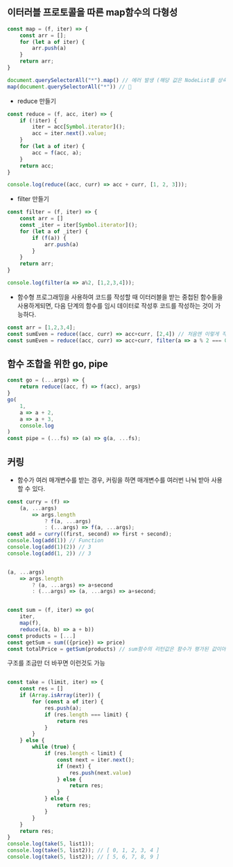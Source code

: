 ## 이터러블 프로토콜을 따른 map함수의 다형성
```typescript
const map = (f, iter) => {
	const arr = [];
	for (let a of iter) {
		arr.push(a)
	}
	return arr;
}

document.querySelectorAll("*").map() // 에러 발생 (해당 값은 NodeList를 상속받았으므로 map메소드를 가지고 있지 않음)
map(document.querySelectorAll("*")) // 🙂

```
- reduce 만들기
```javascript
const reduce = (f, acc, iter) => {
	if (!iter) {
		iter = acc[Symbol.iterator]();
		acc = iter.next().value;
	}
	for (let a of iter) {
		acc = f(acc, a);
	}
	return acc;
}

console.log(reduce((acc, curr) => acc + curr, [1, 2, 3]));
```

- filter 만들기
```javascript
const filter = (f, iter) => {
	const arr = []
	const _iter = iter[Symbol.iterator]();
	for (let a of _iter) {
		if (f(a)) {
			arr.push(a)
		}
	}
	return arr;
}

console.log(filter(a => a%2, [1,2,3,4]));
```

- 함수형 프로그래밍을 사용하여 코드를 작성할 때 이터러블을 받는 중첩된 함수들을 사용하게되면, 다음 단계의 함수를 임시 데이터로 작성후 코드를 작성하는 것이 가능하다.
```javascript
const arr = [1,2,3,4];
const sumEven = reduce((acc, curr) => acc+curr, [2,4]) // 처음엔 이렇게 작성
const sumEven = reduce((acc, curr) => acc+curr, filter(a => a % 2 === 0, arr)) // 이후에 이렇게 작성
```

## 함수 조합을 위한 go, pipe
```javascript
const go = (...args) => {
	return reduce((acc, f) => f(acc), args)
}
go(
	1,
	a => a + 2,
	a => a + 3,
	console.log
)
const pipe = (...fs) => (a) => g(a, ...fs);
```

## 커링
- 함수가 여러 매개변수를 받는 경우, 커링을 하면 매개변수를 여러번 나눠 받아 사용할 수 있다.
```javascript
const curry = (f) =>
	(a, ...args)
		=> args.length
			? f(a, ...args)
			: (...args) => f(a, ...args);
const add = curry((first, second) => first + second);
console.log(add(1)) // Function
console.log(add(1)(2)) // 3
console.log(add(1, 2)) // 3


(a, ...args)
	=> args.length
		? (a, ...args) => a+second
		: (...args) => (a, ...args) => a+second;


const sum = (f, iter) => go(
	iter,
	map(f),
	reduce((a, b) => a + b))
const products = [...]
const getSum = sum(({price}) => price)
const totalPrice = getSum(products) // sum함수의 리턴값은 함수가 평가된 값이아니라 첫번째 매개변수만 입력되어있는 함수다. 그걸 다시 실행하면서 실제 값을 전달함.
```

구조를 조금만 더 바꾸면 이런것도 가능
```javascript

const take = (limit, iter) => {
	const res = []
	if (Array.isArray(iter)) {
		for (const a of iter) {
			res.push(a);
			if (res.length === limit) {
				return res
			}
		}
	} else {
		while (true) {
			if (res.length < limit) {
				const next = iter.next();
				if (next) {
					res.push(next.value)
				} else {
					return res;
				}
			} else {
				return res;
			}
		}
	}
	return res;
}
console.log(take(5, list1));
console.log(take(5, list2)); // [ 0, 1, 2, 3, 4 ]
console.log(take(5, list2)); // [ 5, 6, 7, 8, 9 ]
```